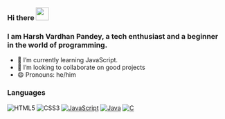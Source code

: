 ### Hi there <img src="https://media.giphy.com/media/hvRJCLFzcasrR4ia7z/giphy.gif" width="30px"/>
### I am Harsh Vardhan Pandey, a tech enthusiast and a beginner in the world of programming.
- 🌱 I’m currently learning JavaScript.
- 👯 I’m looking to collaborate on good projects
- 😄 Pronouns: he/him

### Languages

![HTML5](https://img.shields.io/badge/html5-%23E34F26.svg?style=for-the-badge&logo=html5&logoColor=white)
![CSS3](https://img.shields.io/badge/css3-%231572B6.svg?style=for-the-badge&logo=css3&logoColor=white)
[![JavaScript](https://img.shields.io/badge/javascript-black?style=for-the-badge&logo=javascript)](https://github.com/geekyharsh05)
[![Java](https://img.shields.io/badge/java-black?style=for-the-badge&logo=openjdk)](https://github.com/geekyharsh05)
[![C](https://img.shields.io/badge/c-black?style=for-the-badge&logo=c)](https://github.com/geekyharsh05)

<!--
**geekyharsh05/geekyharsh05** is a ✨ _special_ ✨ repository because its `README.md` (this file) appears on your GitHub profile.

Here are some ideas to get you started:

- 🔭 I’m currently working on ...
- 🌱 I’m currently learning ...
- 👯 I’m looking to collaborate on ...
- 🤔 I’m looking for help with ...
- 💬 Ask me about ...
- 📫 How to reach me: ...
- 😄 Pronouns: ...
- ⚡ Fun fact: ...
-->
